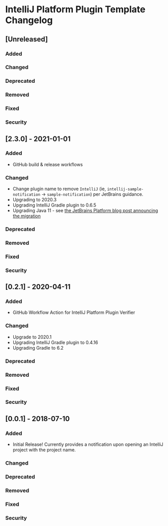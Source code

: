<!-- Keep a Changelog guide -> https://keepachangelog.com -->

# IntelliJ Platform Plugin Template Changelog

## [Unreleased]
### Added

### Changed

### Deprecated

### Removed

### Fixed

### Security
## [2.3.0] - 2021-01-01

### Added

- GitHub build & release workflows

### Changed

- Change plugin name to remove `IntelliJ` (ie, `intellij-sample-notification` -> `sample-notification`) per JetBrains guidance.
- Upgrading to 2020.3
- Upgrading IntelliJ Gradle plugin to 0.6.5
- Upgrading Java 11 - see <a href="https://blog.jetbrains.com/platform/2020/09/intellij-project-migrates-to-java-11/">
  the JetBrains Platform blog post announcing the migration</a>

### Deprecated

### Removed

### Fixed

### Security

## [0.2.1] - 2020-04-11

### Added

- GitHub Workflow Action for IntelliJ Platform Plugin Verifier

### Changed

- Upgrade to 2020.1
- Upgrading IntelliJ Gradle plugin to 0.4.16
- Upgrading Gradle to 6.2

### Deprecated

### Removed

### Fixed

### Security

## [0.0.1] - 2018-07-10

### Added

- Initial Release! Currently provides a notification upon opening an IntelliJ project with the project name.

### Changed

### Deprecated

### Removed

### Fixed

### Security